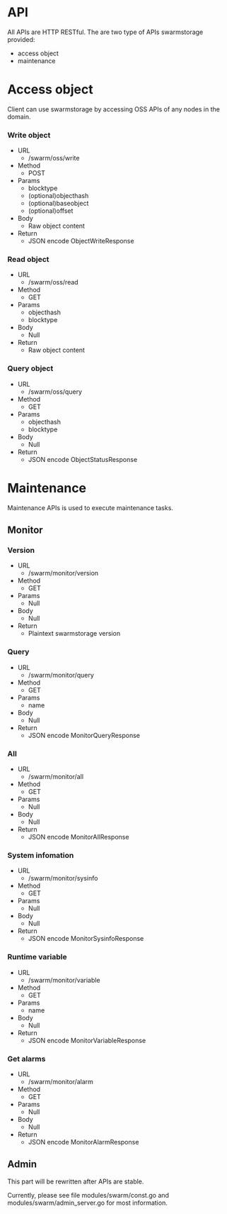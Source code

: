API
===

All APIs are HTTP RESTful. The are two type of APIs swarmstorage provided:
  - access object
  - maintenance

Access object
=============

Client can use swarmstorage by accessing OSS APIs of any nodes in the domain. 

### Write object

* URL 
  -	/swarm/oss/write
* Method
  - POST
* Params
  - blocktype
  - (optional)objecthash
  - (optional)baseobject
  - (optional)offset
* Body
  - Raw object content
* Return
  - JSON encode ObjectWriteResponse

### Read object

* URL 
  -	/swarm/oss/read
* Method
  - GET
* Params
  - objecthash
  - blocktype
* Body
  - Null
* Return
  - Raw object content

### Query object

* URL 
  -	/swarm/oss/query
* Method
  - GET
* Params
  - objecthash
  - blocktype
* Body
  - Null
* Return
  - JSON encode ObjectStatusResponse

Maintenance
===========

Maintenance APIs is used to execute maintenance tasks.

Monitor
-------

### Version

* URL 
  -	/swarm/monitor/version
* Method
  - GET
* Params
  - Null
* Body
  - Null
* Return
  - Plaintext swarmstorage version

### Query

* URL 
  -	/swarm/monitor/query
* Method
  - GET
* Params
  - name
* Body
  - Null
* Return
  - JSON encode MonitorQueryResponse

### All

* URL 
  -	/swarm/monitor/all
* Method
  - GET
* Params
  - Null
* Body
  - Null
* Return
  - JSON encode MonitorAllResponse

### System infomation

* URL 
  -	/swarm/monitor/sysinfo
* Method
  - GET
* Params
  - Null
* Body
  - Null
* Return
  - JSON encode MonitorSysinfoResponse

### Runtime variable

* URL 
  -	/swarm/monitor/variable
* Method
  - GET
* Params
  - name
* Body
  - Null
* Return
  - JSON encode MonitorVariableResponse

### Get alarms

* URL 
  -	/swarm/monitor/alarm
* Method
  - GET
* Params
  - Null
* Body
  - Null
* Return
  - JSON encode MonitorAlarmResponse

Admin
-----

This part will be rewritten after APIs are stable.

Currently, please see file modules/swarm/const.go and modules/swarm/admin_server.go for most information.


